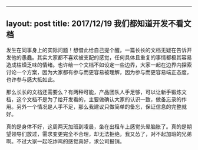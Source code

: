 
---
layout: post
title: 2017/12/19 我们都知道开发不看文档
---


发生在同事身上的实际问题！想借此给自己提个醒，一篇长长的文档无疑在告诉开发他的愚蠢。其实大家都不喜欢被支配的感觉，任何具体且重复的事情都极其容易造成枯燥乏味的情绪。也许给一个文档不如设定一些边界，大家一起在边界内探索讨论一个方案，因为大家都有参与而更容易被理解，因为参与而更容易端正态度，也许参与感大抵如此。

那么长长的文档还需要么？有两种可能，产品团队人手足够，可以让新手锻炼文档，这个文档不是为了给开发看的，主要做确认大家的认识一致，做备忘录的作用。另外一个情况是人手不足，那么我建议只做简单的备忘，保证信息的完整就好。

真的是身体不好，这周两天加班到凌晨，坐在出租车上感觉头晕脑胀了。真的是期望领导们放过，需求变更完全不合理，却无法拒绝，我又怂了，对不起加班的兄弟啊。不过大家一起吃炸鸡的感觉真好，求公司报销。
